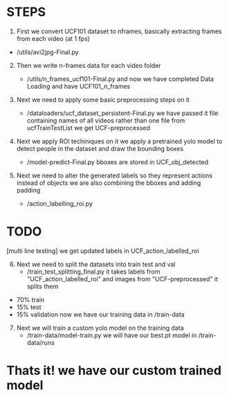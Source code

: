 # STEPS

1. First we convert UCF101 dataset to nframes, basically extracting frames from each video (at 1 fps)
  - /utils/avi2jpg-Final.py

2. Then we write n-frames data for each video folder
   - /utils/n_frames_ucf101-Final.py
   and now we have completed Data Loading and have UCF101_n_frames

3. Next we need to apply some basic preprocessing steps on it
   - /dataloaders/ucf_dataset_persistent-Final.py
   we have passed it file containing names of all videos rather than one file from ucfTrainTestList we get UCF-preprocessed 

4. Next we apply ROI techiniques on it we apply a pretrained yolo model to detect people in the dataset and draw the bounding boxes
   - /model-predict-Final.py
   bboxes are stored in UCF_obj_detected

5. Next we need to alter the generated labels so they represent actions instead of objects we are also combining the bboxes and adding padding
   - /action_labelling_roi.py

# TODO
[multi line testing] 
we get updated labels in UCF_action_labelled_roi

6. Next we need to split the datasets into train test and val
   - /train_test_splitting_final.py
   it takes labels from "UCF_action_labelled_roi" and images from "UCF-preprocessed" it splits them
 - 70% train
 - 15% test
 - 15% validation
now we have our training data in /train-data

7. Next we will train a custom yolo model on the training data
   - /train-data/model-train.py
   we will have our best.pt model in /train-data/runs

# Thats it! we have our custom trained model
